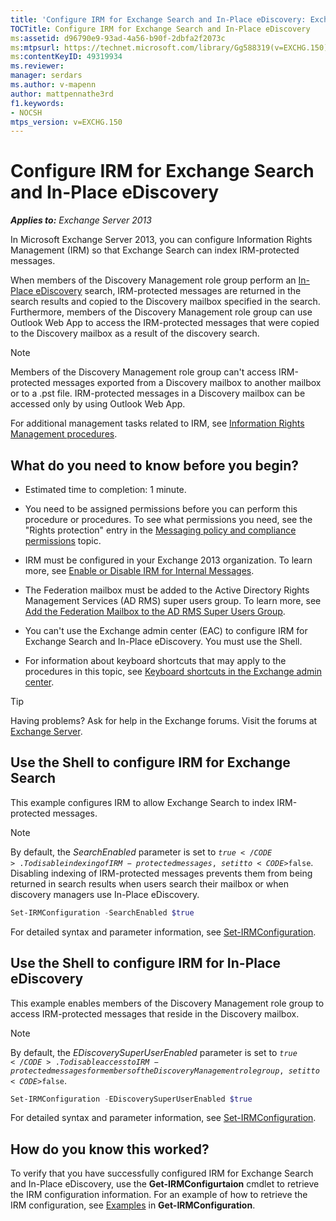 ```yaml
---
title: 'Configure IRM for Exchange Search and In-Place eDiscovery: Exchange 2013 Help'
TOCTitle: Configure IRM for Exchange Search and In-Place eDiscovery
ms:assetid: d96790e9-93ad-4a56-b90f-2dbfa2f2073c
ms:mtpsurl: https://technet.microsoft.com/library/Gg588319(v=EXCHG.150)
ms:contentKeyID: 49319934
ms.reviewer: 
manager: serdars
ms.author: v-mapenn
author: mattpennathe3rd
f1.keywords:
- NOCSH
mtps_version: v=EXCHG.150
---
```


# Configure IRM for Exchange Search and In-Place eDiscovery

_**Applies to:** Exchange Server 2013_

In Microsoft Exchange Server 2013, you can configure Information Rights Management (IRM) so that Exchange Search can index IRM-protected messages.

When members of the Discovery Management role group perform an [In-Place eDiscovery](https://docs.microsoft.com/exchange/security-and-compliance/in-place-ediscovery/in-place-ediscovery) search, IRM-protected messages are returned in the search results and copied to the Discovery mailbox specified in the search. Furthermore, members of the Discovery Management role group can use Outlook Web App to access the IRM-protected messages that were copied to the Discovery mailbox as a result of the discovery search.

> [!NOTE]
> Members of the Discovery Management role group can't access IRM-protected messages exported from a Discovery mailbox to another mailbox or to a .pst file. IRM-protected messages in a Discovery mailbox can be accessed only by using Outlook Web App.

For additional management tasks related to IRM, see [Information Rights Management procedures](information-rights-management-procedures-exchange-2013-help.md).

## What do you need to know before you begin?

- Estimated time to completion: 1 minute.

- You need to be assigned permissions before you can perform this procedure or procedures. To see what permissions you need, see the "Rights protection" entry in the [Messaging policy and compliance permissions](messaging-policy-and-compliance-permissions-exchange-2013-help.md) topic.

- IRM must be configured in your Exchange 2013 organization. To learn more, see [Enable or Disable IRM for Internal Messages](enable-or-disable-irm-for-internal-messages-exchange-2013-help.md).

- The Federation mailbox must be added to the Active Directory Rights Management Services (AD RMS) super users group. To learn more, see [Add the Federation Mailbox to the AD RMS Super Users Group](add-the-federation-mailbox-to-the-ad-rms-super-users-group-exchange-2013-help.md).

- You can't use the Exchange admin center (EAC) to configure IRM for Exchange Search and In-Place eDiscovery. You must use the Shell.

- For information about keyboard shortcuts that may apply to the procedures in this topic, see [Keyboard shortcuts in the Exchange admin center](keyboard-shortcuts-in-the-exchange-admin-center-2013-help.md).

> [!TIP]
> Having problems? Ask for help in the Exchange forums. Visit the forums at [Exchange Server](https://go.microsoft.com/fwlink/p/?linkid=60612).

## Use the Shell to configure IRM for Exchange Search

This example configures IRM to allow Exchange Search to index IRM-protected messages.

> [!NOTE]
> By default, the <EM>SearchEnabled</EM> parameter is set to <CODE>$true</CODE>. To disable indexing of IRM-protected messages, set it to <CODE>$false</CODE>. Disabling indexing of IRM-protected messages prevents them from being returned in search results when users search their mailbox or when discovery managers use In-Place eDiscovery.

```powershell
Set-IRMConfiguration -SearchEnabled $true
```

For detailed syntax and parameter information, see [Set-IRMConfiguration](https://docs.microsoft.com/powershell/module/exchange/Set-IRMConfiguration).

## Use the Shell to configure IRM for In-Place eDiscovery

This example enables members of the Discovery Management role group to access IRM-protected messages that reside in the Discovery mailbox.

> [!NOTE]
> By default, the <EM>EDiscoverySuperUserEnabled</EM> parameter is set to <CODE>$true</CODE>. To disable access to IRM-protected messages for members of the Discovery Management role group, set it to <CODE>$false</CODE>.

```powershell
Set-IRMConfiguration -EDiscoverySuperUserEnabled $true
```

For detailed syntax and parameter information, see [Set-IRMConfiguration](https://docs.microsoft.com/powershell/module/exchange/Set-IRMConfiguration).

## How do you know this worked?

To verify that you have successfully configured IRM for Exchange Search and In-Place eDiscovery, use the **Get-IRMConfigurtaion** cmdlet to retrieve the IRM configuration information. For an example of how to retrieve the IRM configuration, see [Examples](https://technet.microsoft.com/e1821219-fe18-4642-a9c2-58eb0aadd61a\(exchg.150\)#examples) in **Get-IRMConfiguration**.
